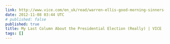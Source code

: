 ```yaml
---
link: http://www.vice.com/en_uk/read/warren-ellis-good-morning-sinners-the-last-column-about-the-election-really
date: 2012-11-08 03:44 UTC
# published: false
published: true
title: My Last Column About the Presidential Election (Really) | VICE
tags: []
---
```



